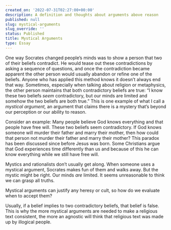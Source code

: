 ```yaml
---
created_on: '2022-07-31T02:27:00+00:00'
description: A definition and thoughts about arguments above reason
published: null
slug: mystical-arguments
slug_override: ''
status: Published
title: Mystical Arguments
type: Essay
---
```

One way Socrates changed people’s minds was to show a person that two of their beliefs contradict. He would tease out these contradictions by asking a sequence of questions, and once the contradiction became apparent the other person would usually abandon or refine one of the beliefs. Anyone who has applied this method knows it doesn’t always end that way. Sometimes, especially when talking about religion or metaphysics, the other person maintains that both contradictory beliefs are true: “I know these two beliefs *seem* contradictory, but our minds are limited and somehow the two beliefs are both true.” This is one example of what I call a *mystical argument,* an argument that claims there is a mystery that’s beyond our perception or our ability to reason.

Consider an example: Many people believe God knows everything and that people have free will. These two beliefs seem contradictory. If God knows someone will murder their father and marry their mother, then how could that person not murder their father and marry their mother? This paradox has been discussed since before Jesus was born. Some Christians argue that God experiences time differently than us and because of this he can know everything while we still have free will.

Mystics and rationalists don’t usually get along. When someone uses a mystical argument, Socrates makes fun of them and walks away. But the mystic might be right. Our minds *are* limited. It seems unreasonable to think we can grasp all truths.

Mystical arguments can justify any heresy or cult, so how do we evaluate when to accept them?

Usually, if a belief implies to two contradictory beliefs, that belief is false. This is why the more mystical arguments are needed to make a religious text consistent, the more an agnostic will think that religious text was made up by illogical people.
